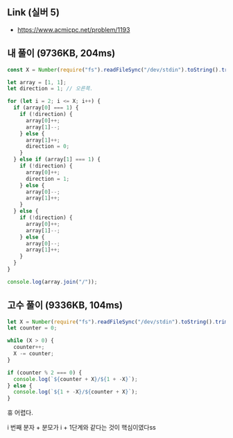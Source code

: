 ## Link (실버 5)

- https://www.acmicpc.net/problem/1193

## 내 풀이 (9736KB, 204ms)

```javascript
const X = Number(require("fs").readFileSync("/dev/stdin").toString().trim());

let array = [1, 1];
let direction = 1; // 오른쪽.

for (let i = 2; i <= X; i++) {
  if (array[0] === 1) {
    if (!direction) {
      array[0]++;
      array[1]--;
    } else {
      array[1]++;
      direction = 0;
    }
  } else if (array[1] === 1) {
    if (!direction) {
      array[0]++;
      direction = 1;
    } else {
      array[0]--;
      array[1]++;
    }
  } else {
    if (!direction) {
      array[0]++;
      array[1]--;
    } else {
      array[0]--;
      array[1]++;
    }
  }
}

console.log(array.join("/"));
```

## 고수 풀이 (9336KB, 104ms)

```js
let X = Number(require("fs").readFileSync("/dev/stdin").toString().trim());
let counter = 0;

while (X > 0) {
  counter++;
  X -= counter;
}

if (counter % 2 === 0) {
  console.log(`${counter + X}/${1 + -X}`);
} else {
  console.log(`${1 + -X}/${counter + X}`);
}
```

휴 어렵다.

i 번째 분자 + 분모가 i + 1단계와 같다는 것이 핵심이였다ss
